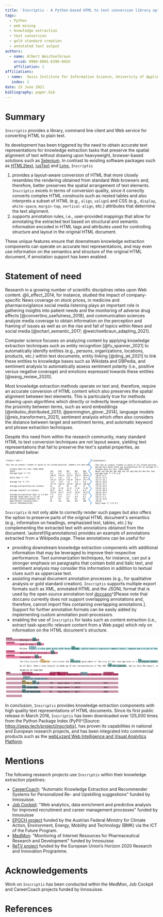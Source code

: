 ```yaml
---
title: 'Inscriptis - A Python-based HTML to text conversion library optimized for knowledge extraction from the Web'
tags:
  - Python
  - web mining
  - knowledge extraction
  - text conversion
  - gold standard creation
  - annotated text output
authors:
  - name: Albert Weichselbraun
    orcid: 0000-0001-6399-045X
    affiliation: 1
affiliations:
 - name:  Swiss Institute for Information Science, University of Applied Sciences of the Grisons, Pulvermühlestrasse 57, Chur, Switzerland
   index: 1
date: 25 June 2021
bibliography: paper.bib
---  
```

 
# Summary
 
``Inscriptis`` provides a library, command line client and Web service for converting HTML to plain text.
 
Its development has been triggered by the need to obtain accurate text representations for knowledge extraction tasks that preserve the spatial alignment of text without drawing upon heavyweight, browser-based solutions such as [Selenium](https://www.selenium.dev/).
In contrast to existing software packages such as [HTML2text](https://github.com/Alir3z4/html2text/), [jusText](https://github.com/miso-belica/jusText/) and [Lynx](https://lynx.invisible-island.net/), ``Inscriptis``
 
1. provides a layout-aware conversion of HTML that more closely resembles the rendering obtained from standard Web browsers and, therefore, better preserves the spatial arrangement of text elements. ``Inscriptis`` excels in terms of conversion quality, since it correctly converts complex HTML constructs such as nested tables and also interprets a subset of HTML (e.g., `align`, `valign`) and CSS (e.g., `display`, `white-space`, `margin-top`, `vertical-align`, etc.) attributes that determine the text alignment.
2. supports annotation rules, i.e., user-provided mappings that allow for annotating the extracted text based on structural and semantic information encoded in HTML tags and attributes used for controlling structure and layout in the original HTML document.
 
These unique features ensure that downstream knowledge extraction components can operate on accurate text representations, and may even use information on the semantics and structure of the original HTML document, if annotation support has been enabled.
 
 
# Statement of need
 
Research in a growing number of scientific disciplines relies upon Web content. @li_effect_2014, for instance, studied the impact of company-specific News coverage on stock prices, in medicine and pharmacovigilance social media listening plays an important role in gathering insights into patient needs and the monitoring of adverse drug effects [@convertino_usefulness_2018], and communication sciences analyze media coverage to obtain information on the perception and framing of issues as well as on the rise and fall of topics within News and social media [@scharl_semantic_2017; @weichselbraun_adapting_2021].
 
Computer science focuses on analyzing content by applying knowledge extraction techniques such as entity recognition [@fu_spanner_2021] to automatically identify entities (e.g., persons, organizations, locations, products, etc.) within text documents, entity linking [@ding_jel_2021] to link these entities to knowledge bases such as Wikidata and DBPedia, and sentiment analysis to automatically assess sentiment polarity (i.e., positive versus negative coverage) and emotions expressed towards these entities [@wang_review_2020].
 
Most knowledge extraction methods operate on text and, therefore, require an accurate conversion of HTML content which also preserves the spatial alignment between text elements. This is particularly true for methods drawing upon algorithms which directly or indirectly leverage information on the proximity between terms, such as word embeddings [@mikolov_distributed_2013; @pennington_glove:_2014], language models [@reis_transformers_2021], sentiment analysis which often also considers the distance between target and sentiment terms, and automatic keyword and phrase extraction techniques.
 
Despite this need from within the research community, many standard HTML to text conversion techniques are not layout aware, yielding text representations that fail to preserve the text's spatial properties, as illustrated below:
 
![Text representation of a table from Wikipedia computed by ``Inscriptis`` (left) and lynx (right). Lynx fails to correctly interpret the table and, therefore, does not properly align the temperature values.](images/inscriptis-vs-lynx.png)
 
``Inscriptis`` is not only able to correctly render such pages but also offers the option to preserve parts of the original HTML document's semantics (e.g., information on headings, emphasized text, tables, etc.) by complementing the extracted text with annotations obtained from the document. \autoref{fig:annotations} provides an example of annotations extracted from a Wikipedia page. These annotations can be useful for
 
- providing downstream knowledge extraction components with additional information that may be leveraged to improve their respective performance. Text summarization techniques, for instance, can put a stronger emphasis on paragraphs that contain bold and italic text, and sentiment analysis may consider this information in addition to textual clues such as uppercase text.
- assisting manual document annotation processes (e.g., for qualitative analysis or gold standard creation). ``Inscriptis`` supports multiple export formats such as XML, annotated HTML and the JSONL format that is used by the open source annotation tool [doccano](https://github.com/doccano/doccano)^[Please note that doccano currently does not support overlapping annotations and, therefore, cannot import files containing overlapping annotations.]. Support for further annotation formats can be easily added by implementing custom annotation post-processors.
- enabling the use of ``Inscriptis``  for tasks such as content extraction (i.e., extract task-specific relevant content from a Web page) which rely on information on the HTML document's structure.
 
![Annotations extracted from the Wikipedia entry for Chur that have been exported to HTML using the ``--postprocessor html`` command line option.\label{fig:annotations}](images/annotations.png)
 
In conclusion, ``Inscriptis`` provides knowledge extraction components with high quality text representations of HTML documents.
Since its first public release in March 2016, ``Inscriptis`` has been downloaded over 125,000 times from the Python Package Index (PyPI)^[Source: https://pepy.tech/project/inscriptis], has proven its capabilities in national and European research projects, and has been integrated into commercial products such as the [webLyzard Web Intelligence and Visual Analytics Platform](https://www.weblyzard.com/visual-analytics-dashboard/).
 
 
 
# Mentions
 
The following research projects use ``Inscriptis`` within their knowledge extraction pipelines:
 
- [CareerCoach](https://www.fhgr.ch/CareerCoach): "Automatic Knowledge Extraction and Recommender Systems for Personalized Re- and Upskilling suggestions" funded by Innosuisse.
- [Job Cockpit](https://www.fhgr.ch/Job-Cockpit): "Web analytics, data enrichment and predictive analysis for improved recruitment and career management processes" funded by Innosuisse
- [EPOCH project](https://www.epoch-project.eu) funded by the Austrian Federal Ministry for Climate Action, Environment, Energy, Mobility and Technology (BMK) via the ICT of the Future Program.
- [MedMon](https://www.fhgr.ch/medmon): "Monitoring of Internet Resources for Pharmaceutical Research and Development" funded by Innosuisse.
- [ReTV project](https://www.retv-project.eu) funded by the European Union’s Horizon 2020 Research and Innovation Programme.
 
 
# Acknowledgements
 
Work on ``Inscriptis`` has been conducted within the MedMon, Job Cockpit and CareerCoach projects funded by Innosuisse.
 
 
# References



